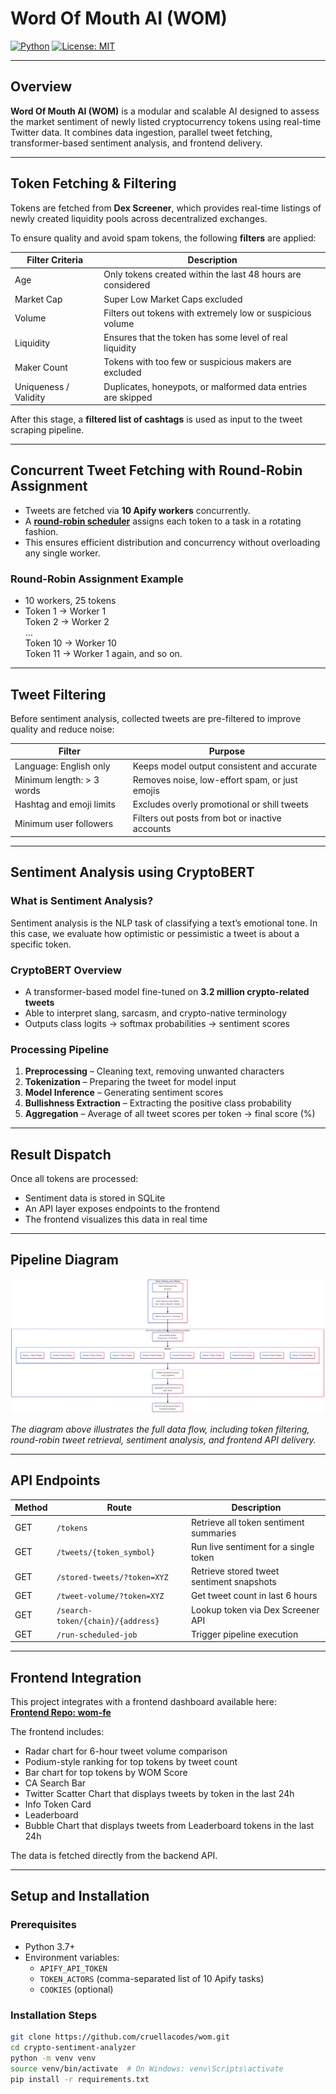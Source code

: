 # Word Of Mouth AI (WOM)

[![Python](https://img.shields.io/badge/python-3.7%2B-blue.svg)](https://www.python.org/)
[![License: MIT](https://img.shields.io/badge/license-MIT-green.svg)](LICENSE)

---

## Overview

**Word Of Mouth AI (WOM)** is a modular and scalable AI designed to assess the market sentiment of newly listed cryptocurrency tokens using real-time Twitter data. It combines data ingestion, parallel tweet fetching, transformer-based sentiment analysis, and frontend delivery.

---

## Token Fetching & Filtering

Tokens are fetched from **Dex Screener**, which provides real-time listings of newly created liquidity pools across decentralized exchanges.

To ensure quality and avoid spam tokens, the following **filters** are applied:

| Filter Criteria      | Description                                                           |
|----------------------|-----------------------------------------------------------------------|
| Age                  | Only tokens created within the last 48 hours are considered           |
| Market Cap           | Super Low Market Caps excluded                                        |
| Volume               | Filters out tokens with extremely low or suspicious volume            |
| Liquidity            | Ensures that the token has some level of real liquidity               |
| Maker Count          | Tokens with too few or suspicious makers are excluded                 |
| Uniqueness / Validity| Duplicates, honeypots, or malformed data entries are skipped          |

After this stage, a **filtered list of cashtags** is used as input to the tweet scraping pipeline.

---

## Concurrent Tweet Fetching with Round-Robin Assignment

- Tweets are fetched via **10 Apify workers** concurrently.
- A [**round-robin scheduler**](https://en.wikipedia.org/wiki/Round-robin_scheduling) assigns each token to a task in a rotating fashion.
- This ensures efficient distribution and concurrency without overloading any single worker.

### Round-Robin Assignment Example

- 10 workers, 25 tokens
- Token 1 → Worker 1  
  Token 2 → Worker 2  
  …  
  Token 10 → Worker 10  
  Token 11 → Worker 1 again, and so on.

---

## Tweet Filtering

Before sentiment analysis, collected tweets are pre-filtered to improve quality and reduce noise:

| Filter                            | Purpose                                             |
|-----------------------------------|-----------------------------------------------------|
| Language: English only            | Keeps model output consistent and accurate          |
| Minimum length: > 3 words         | Removes noise, low-effort spam, or just emojis      |
| Hashtag and emoji limits          | Excludes overly promotional or shill tweets         |
| Minimum user followers            | Filters out posts from bot or inactive accounts     |

---

## Sentiment Analysis using CryptoBERT

### What is Sentiment Analysis?

Sentiment analysis is the NLP task of classifying a text’s emotional tone. In this case, we evaluate how optimistic or pessimistic a tweet is about a specific token.

### CryptoBERT Overview

- A transformer-based model fine-tuned on **3.2 million crypto-related tweets**
- Able to interpret slang, sarcasm, and crypto-native terminology
- Outputs class logits → softmax probabilities → sentiment scores

### Processing Pipeline

1. **Preprocessing** – Cleaning text, removing unwanted characters
2. **Tokenization** – Preparing the tweet for model input
3. **Model Inference** – Generating sentiment scores
4. **Bullishness Extraction** – Extracting the positive class probability
5. **Aggregation** – Average of all tweet scores per token → final score (%)

---

## Result Dispatch

Once all tokens are processed:

- Sentiment data is stored in SQLite
- An API layer exposes endpoints to the frontend
- The frontend visualizes this data in real time

---

## Pipeline Diagram

![Pipeline Diagram](architecture-diagram.png)

*The diagram above illustrates the full data flow, including token filtering, round-robin tweet retrieval, sentiment analysis, and frontend API delivery.*

---

## API Endpoints

| Method | Route                            | Description                                |
|--------|----------------------------------|--------------------------------------------|
| GET    | `/tokens`                        | Retrieve all token sentiment summaries     |
| GET    | `/tweets/{token_symbol}`         | Run live sentiment for a single token      |
| GET    | `/stored-tweets/?token=XYZ`      | Retrieve stored tweet sentiment snapshots  |
| GET    | `/tweet-volume/?token=XYZ`       | Get tweet count in last 6 hours            |
| GET    | `/search-token/{chain}/{address}`| Lookup token via Dex Screener API          |
| GET    | `/run-scheduled-job`             | Trigger pipeline execution                 |

---

## Frontend Integration

This project integrates with a frontend dashboard available here:  
[**Frontend Repo: wom-fe**](https://github.com/cruellacodes/wom-fe)

The frontend includes:

- Radar chart for 6-hour tweet volume comparison
- Podium-style ranking for top tokens by tweet count
- Bar chart for top tokens by WOM Score
- CA Search Bar 
- Twitter Scatter Chart that displays tweets by token in the last 24h
- Info Token Card
- Leaderboard
- Bubble Chart that displays tweets from Leaderboard tokens in the last 24h

The data is fetched directly from the backend API.

---

## Setup and Installation

### Prerequisites

- Python 3.7+
- Environment variables:
  - `APIFY_API_TOKEN`
  - `TOKEN_ACTORS` (comma-separated list of 10 Apify tasks)
  - `COOKIES` (optional)

### Installation Steps

```bash
git clone https://github.com/cruellacodes/wom.git
cd crypto-sentiment-analyzer
python -m venv venv
source venv/bin/activate  # On Windows: venv\Scripts\activate
pip install -r requirements.txt
